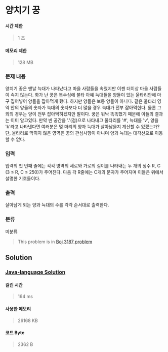 # 양치기 꿍
#### 시간 제한
> 1 초
#### 메모리 제한
> 128 MB
### 문제 내용

양치기 꿍은 맨날 늑대가 나타났다고 마을 사람들을 속였지만 이젠 더이상 마을 사람들이 속지 않는다. 화가 난 꿍은 복수심에 불타 아예 늑대들을 양들이 있는 울타리안에 마구 집어넣어 양들을 잡아먹게 했다.
하지만 양들은 보통 양들이 아니다. 같은 울타리 영역 안의 양들의 숫자가 늑대의 숫자보다 더 많을 경우 늑대가 전부 잡아먹힌다. 물론 그 외의 경우는 양이 전부 잡아먹히겠지만 말이다.
꿍은 워낙 똑똑했기 때문에 이들의 결과는 이미 알고있다. 만약 빈 공간을 '.'(점)으로 나타내고 울타리를 '#', 늑대를 'v', 양을 'k'라고 나타낸다면 여러분은 몇 마리의 양과 늑대가 살아남을지 계산할 수 있겠는가?
단, 울타리로 막히지 않은 영역은 꿍의 관심사항이 아니며 양과 늑대는 대각선으로 이동할 수 없다.

### 입력

입력의 첫 번째 줄에는 각각 영역의 세로와 가로의 길이를 나타내는 두 개의 정수 R, C (3 ≤ R, C ≤ 250)가 주어진다.
다음 각 R줄에는 C개의 문자가 주어지며 이들은 위에서 설명한 기호들이다.

### 출력

살아남게 되는 양과 늑대의 수를 각각 순서대로 출력한다.

### 분류
미분류
> This problem is in [Boj 3187 problem](https://www.acmicpc.net/problem/3187)

## Solution
### [Java-language Solution](./main.java)
#### 걸린 시간
> 164 ms
#### 사용한 메모리
> 26168 KB
#### 코드 Byte
> 2362 B
